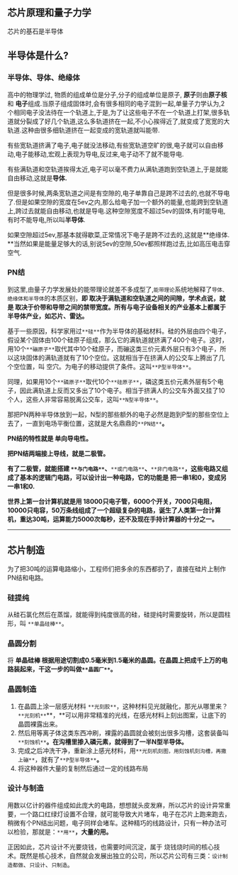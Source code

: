 ## 芯片原理和量子力学
芯片的基石是半导体

## 半导体是什么?
### 半导体、导体、绝缘体
高中的物理学过, 物质的组成单位是分子,分子的组成单位是原子, **原子**则由**原子核** 和 **电子**组成.当原子组成固体时,会有很多相同的电子混到一起,单量子力学认为,2个相同电子没法待在一个轨道上,于是,为了让这些电子不在一个轨道上打架,很多轨道就分裂成了好几个轨道,这么多轨道挤在一起,不小心挨得近了,就变成了宽宽的大轨道.这种由很多细轨道挤在一起变成的宽轨道就叫能带.

有些宽轨道挤满了电子,电子就没法移动,有些宽轨道空旷的很,电子就可以自由移动,电子能移动,宏观上表现为导电,反过来,电子动不了就不能导电.

有些满轨道和空轨道挨得太近,电子可以毫不费力从满轨道跑到空轨道上,于是就能自由移动,这就是**导体.**

但是很多时候,两条宽轨道之间是有空隙的,电子单靠自己是跨不过去的,也就不导电了.但是如果空隙的宽度在5ev之内,那么给电子加一个额外的能量,也能跨到空轨道上,跨过去就能自由移动,也就是导电.这种空隙宽度不超过5ev的固体,有时能导电,有时不能导电,所以叫**半导体**.

如果空隙超过5ev,那基本就得歇菜,正常情况下电子是跨不过去的,这就是**绝缘体. **当然如果是能量足够大的话,别说5ev的空隙,50ev都照样跑过去,比如高压电击穿空气.

### PN结
到这里,由量子力学发展处的能带理论就差不多成型了,`能带理论`系统地解释了`导体、绝缘体和半导体`的本质区别，**即 取决于满轨道和空轨道之间的间隙，学术点说，就是 取决于价带和导带之间的禁带宽度。所有与电子设备相关的产业基本上都属于半导体产业，如芯片、雷达。**

基于一些原因，科学家用过`**硅**`作为半导体的基础材料。硅的外层由四个电子，假设某个固体由100个硅原子组成，那么它的满轨道就挤满了400个电子。这时，用10个`**磞原子**`取代其中10个硅原子，而磞这类三价元素外层只有3个电子，所以这块固体的满轨道就有了10个空位。这就相当于在挤满人的公交车上腾出了几个空位置，叫 空穴。为电子的移动提供了条件。这叫`**P型半导体**`。

同理，如果用10个`**磷原子**`取代10个`**硅原子**`，磷这类五价元素外层有5个电子，因此满轨道上反而又多出了10个电子。相当于挤满人的公交车外面又挂了10个人，这些人非常容易脱离公交车，这叫`**N型半导体**`。

那把PN两种半导体放到一起，N型的那些额外的电子必然是跑到P型的那些空位上去了，一直到电场平衡位置，这就是大名鼎鼎的`**PN结**`**。**

**PN结的特性就是 单向导电性。**

**把PN结两端接上导线，就是二极管。**

**有了二极管，就能搭建 **`**与门电路**`**、**`**或门电路**`**、**`**非门电路**`**，这些电路又组成了基本的逻辑门电路，可以设计出一种电路，它的功能是 把一串1和0，变成另一串1和0.**

**世界上第一台计算机就是用 18000只电子管，6000个开关，7000只电阻，10000只电容，50万条线组成了一个超级复杂的电路，诞生了人类第一台计算机，重达30吨，运算能力5000次每秒，还不及现在手持计算器的十分之一。**

****

## 芯片制造
为了把30吨的运算电路缩小，工程师们把多余的东西都扔了，直接在硅片上制作PN结和电路。

### 硅提纯
从硅石氯化然后在蒸馏，就能得到纯度很高的硅，硅提纯时需要旋转，所以是圆柱形，叫 `**单晶硅棒**`。

### 晶圆分割
将 **单晶硅棒 根据用途切割成0.5毫米到1.5毫米的晶圆。**在晶圆上把成千上万的电路装起来，干这一步的叫做`**晶圆厂**`**。**

### 晶圆制造
1. 在晶圆上涂一层感光材料 `**光刻胶**`，这种材料见光就融化，那光从哪里来？`**光刻机**`**，**可以用非常精准的光线，在感光材料上刻出图案，让底下的晶圆裸露出来。
2. 然后用等离子体这类东西冲刷，裸露的晶圆就会被刻出很多沟槽，这套装备叫 `**刻蚀机**`**。在沟槽里掺入磷元素，**就得到了一半**N型半导体。**
3. 完成之后冲洗干净，重新涂上感光材料，用`**光刻机刻图，用刻蚀机刻沟槽，再撒上磞**`，就有了`**P型半导体**`**。**
4. 将这种器件大量的复制然后通过一定的线路布局

### 设计与制造
用数以亿计的器件组成如此庞大的电路，想想就头皮发麻，所以芯片的设计异常重要，一个路口红绿灯设置不合理，就可能导致大片堵车，电子在芯片上跑来跑去，稍微有个PN结出问题，电子同样会堵车。这种精巧的线路设计，只有一种办法可以检验，那就是：`**用**`**，大量的用。**

正因如此，芯片设计不光要烧钱，也需要时间沉淀，属于 烧钱烧时间的核心技术。既然是核心技术，自然就会发展出独立的公司，所以芯片公司有三类：`设计制造都做`、`只设计`、`只制造`。



